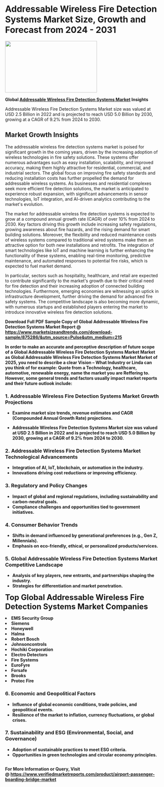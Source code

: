 <H1>Addressable Wireless Fire Detection Systems Market Size, Growth and Forecast from 2024 - 2031</H1><img class="aligncenter size-medium wp-image-584254" src="https://thirdeyenews.in/wp-content/uploads/2024/09/Global-Market-Research-300x168.jpeg" alt="" width="300" height="168" /><p><strong>Global&nbsp;<a href="https://www.marketsizeandtrends.com/download-sample/875286/&amp;utm_source=Pulse&amp;utm_medium=215">Addressable Wireless Fire Detection Systems Market</a> Insights</strong></p><p>Addressable Wireless Fire Detection Systems Market size was valued at USD 2.5 Billion in 2022 and is projected to reach USD 5.0 Billion by 2030, growing at a CAGR of 9.2% from 2024 to 2030.</p><p><h2>Market Growth Insights</h2> <p>The addressable wireless fire detection systems market is poised for significant growth in the coming years, driven by the increasing adoption of wireless technologies in fire safety solutions. These systems offer numerous advantages such as easy installation, scalability, and improved accuracy, making them highly attractive for residential, commercial, and industrial sectors. The global focus on improving fire safety standards and reducing installation costs has further propelled the demand for addressable wireless systems. As businesses and residential complexes seek more efficient fire detection solutions, the market is anticipated to experience robust expansion, with significant advancements in sensor technologies, IoT integration, and AI-driven analytics contributing to the market's evolution.</p> <p><strong></strong></p> <p>The market for addressable wireless fire detection systems is expected to grow at a compound annual growth rate (CAGR) of over 10% from 2024 to 2030. Key factors driving this growth include increasing safety regulations, growing awareness about fire hazards, and the rising demand for smart building solutions. Moreover, the flexibility and reduced maintenance costs of wireless systems compared to traditional wired systems make them an attractive option for both new installations and retrofits. The integration of smart technologies like IoT and machine learning is further enhancing the functionality of these systems, enabling real-time monitoring, predictive maintenance, and automated responses to potential fire risks, which is expected to fuel market demand. <p>In particular, sectors such as hospitality, healthcare, and retail are expected to contribute significantly to the market's growth due to their critical need for fire detection and their increasing adoption of connected building technologies. Furthermore, emerging economies are witnessing an uptick in infrastructure development, further driving the demand for advanced fire safety systems. The competitive landscape is also becoming more dynamic, with numerous startups and established players entering the market to introduce innovative wireless fire detection solutions.</p> <p><strong></p><p><span class=""><strong>Download Full PDF Sample Copy of Global Addressable Wireless Fire Detection Systems Market Report</strong> @ <a href="https://www.marketsizeandtrends.com/download-sample/875286/&amp;utm_source=Pulse&amp;utm_medium=215" target="_blank">https://www.marketsizeandtrends.com/download-sample/875286/&amp;utm_source=Pulse&amp;utm_medium=215</a></span></p><p>In order to make an accurate and perceptive description of future scope of a Global&nbsp;Addressable Wireless Fire Detection Systems Market Market as Global&nbsp;Addressable Wireless Fire Detection Systems Market Market of 2025, you need to describe a clear Vision &ndash; What Industry or Linda can you think of for example: Quote from a Technology, healthcare, automotive, renewable energy, name the market you are Reffering to. However, some general trends and factors usually impact market reports and their future outlook include:</p><h3>1.&nbsp;<strong>Addressable Wireless Fire Detection Systems Market Growth Projections</strong></h3><ul><li>Examine market size trends, revenue estimates and CAGR (Compounded Annual Growth Rate) projections.</li><li><p>Addressable Wireless Fire Detection Systems Market size was valued at USD 2.5 Billion in 2022 and is projected to reach USD 5.0 Billion by 2030, growing at a CAGR of 9.2% from 2024 to 2030.</p></li></ul><h3>2.&nbsp;<strong>Addressable Wireless Fire Detection Systems Market Technological Advancements</strong></h3><ul><li>Integration of AI, IoT, blockchain, or automation in the industry.</li><li>Innovations driving cost reductions or improving efficiency.</li></ul><h3>3.&nbsp;<strong>Regulatory and Policy Changes</strong></h3><ul><li>Impact of global and regional regulations, including sustainability and carbon-neutral goals.</li><li>Compliance challenges and opportunities tied to government initiatives.</li></ul><h3>4.&nbsp;<strong>Consumer Behavior Trends</strong></h3><ul><li>Shifts in demand influenced by generational preferences (e.g., Gen Z, Millennials).</li><li>Emphasis on eco-friendly, ethical, or personalized products/services.</li></ul><h3>5.&nbsp;<strong>Global Addressable Wireless Fire Detection Systems Market Competitive Landscape</strong></h3><ul><li>Analysis of key players, new entrants, and partnerships shaping the industry.</li><li>Strategies for differentiation and market penetration.</li></ul><p data-pm-slice="1 1 []"><span style="color: inherit; font-family: inherit; font-size: 25px;">Top Global Addressable Wireless Fire Detection Systems Market Companies</span></p><div class="" data-test-id=""><p><li>EMS Security Group</li><li> Siemens</li><li> Honeywell</li><li> Halma</li><li> Robert Bosch</li><li> Johnsoncontrols</li><li> Hochiki Corporation</li><li> Electro Detectors</li><li> Fire Systems</li><li> EuroFyre</li><li> Forsafe</li><li> Brooks</li><li> Protec Fire</li></p></div><h3>6.&nbsp;<strong>Economic and Geopolitical Factors</strong></h3><ul><li>Influence of global economic conditions, trade policies, and geopolitical events.</li><li>Resilience of the market to inflation, currency fluctuations, or global crises.</li></ul><h3>7.&nbsp;<strong>Sustainability and ESG (Environmental, Social, and Governance)</strong></h3><ul><li>Adoption of sustainable practices to meet ESG criteria.</li><li>Opportunities in green technologies and circular economy principles.</li></ul><h2><strong style="font-size: 14px;">For More Information or Query, Visit @&nbsp;</strong><a style="background-color: #ffffff; font-size: 14px;" href="https://www.marketsizeandtrends.com/report/addressable-wireless-fire-detection-systems-market/" target="_blank">https://www.verifiedmarketreports.com/product/airport-passenger-boarding-bridge-market</a></h2>
